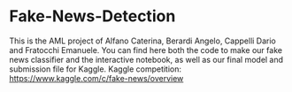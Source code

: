# Fake-News-Detection

This is the AML project of Alfano Caterina, Berardi Angelo, Cappelli Dario and Fratocchi Emanuele.
You can find here both the code to make our fake news classifier and the interactive notebook, as well as our final model and submission file for Kaggle. 
Kaggle competition: https://www.kaggle.com/c/fake-news/overview
